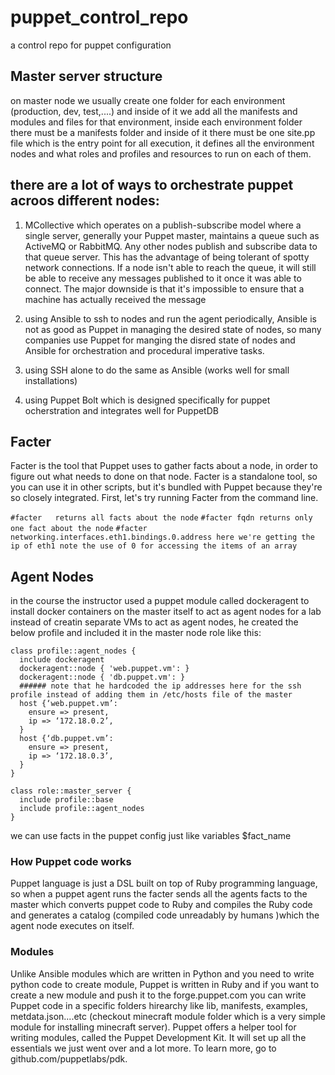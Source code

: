 # puppet_control_repo
a control repo for puppet configuration

## Master server structure
on master node we usually create one folder for each environment (production, dev, test,....) and inside of it we add all the manifests and modules and files for that environment, inside each environment folder there must be a manifests folder and inside of it there must be one site.pp file which is the entry point for all execution, it defines all the environment nodes and what roles and profiles and resources to run on each of them.

## there are a lot of ways to orchestrate puppet acroos different nodes:
1. MCollective which operates on a publish-subscribe model where a single server, generally your Puppet master, maintains a queue such as ActiveMQ or RabbitMQ. Any other nodes publish and subscribe data to that queue server. This has the advantage of being tolerant of spotty network connections. If a node isn't able to reach the queue, it will still be able to receive any messages published to it once it was able to connect. The major downside is that it's impossible to ensure that a machine has actually received the message

2. using Ansible to ssh to nodes and run the agent periodically, Ansible is not as good as Puppet in managing the desired state of nodes, so many companies use Puppet for manging the disred state of nodes and Ansible for orchestration and procedural imperative tasks. 

3. using SSH alone to do the same as Ansible (works well for small installations)

4. using Puppet Bolt which is designed specifically for puppet ocherstration and integrates well for PuppetDB

## Facter
Facter is the tool that Puppet uses to gather facts about a node, in order to figure out what needs to done on that node. Facter is a standalone tool, so you can use it in other scripts, but it's bundled with Puppet because they're so closely integrated. First, let's try running Facter from the command line.

`#facter   returns all facts about the node`
`#facter fqdn returns only one fact about the node`
`#facter networking.interfaces.eth1.bindings.0.address here we're getting the ip of eth1 note the use of 0 for accessing the items of an array`

## Agent Nodes
in the course the instructor used a puppet module called dockeragent to install docker containers on the master itself to act as agent nodes for a lab instead of creatin separate VMs to act as agent nodes, he created the below profile and included it in the master node role like this:

```
class profile::agent_nodes {
  include dockeragent
  dockeragent::node { 'web.puppet.vm': }
  dockeragent::node { 'db.puppet.vm': }
  ###### note that he hardcoded the ip addresses here for the ssh profile instead of adding them in /etc/hosts file of the master
  host {‘web.puppet.vm’:
    ensure => present,
    ip => ‘172.18.0.2’,
  }
  host {‘db.puppet.vm’:
    ensure => present,
    ip => ‘172.18.0.3’,
  }
}

class role::master_server {
  include profile::base
  include profile::agent_nodes
}
```
we can use facts in the puppet config just like variables $fact_name

### How Puppet code works
Puppet language is just a DSL built on top of Ruby programming language, so when a puppet agent runs the facter sends all the agents facts to the master which converts puppet code to Ruby and compiles the Ruby code and generates a catalog (compiled code unreadably by humans )which the agent node executes on itself.

### Modules
Unlike Ansible modules which are written in Python and you need to write python code to create module, Puppet is written in Ruby and if you want to create a new module and push it to the forge.puppet.com you can write Puppet code in a specific folders hirearchy like lib, manifests, examples, metdata.json....etc (checkout minecraft module folder which is a very simple module for installing minecraft server).
Puppet offers a helper tool for writing modules, called the Puppet Development Kit. It will set up all the essentials we just went over and a lot more. To learn more, go to github.com/puppetlabs/pdk.
